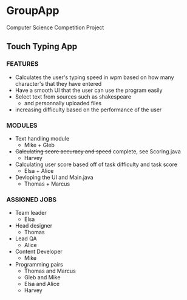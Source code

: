 # GroupApp

Computer Science Competition Project

## Touch Typing App

### FEATURES 
- Calculates the user's typing speed in wpm based on how many character's that they have entered
- Have a smooth UI that the user can use the program easily
- Select text from sources such as shakespeare
  - and personnally uploaded files
- increasing difficulty based on the performance of the user

### MODULES
- Text handling module
  - Mike + Gleb
- ~~Calculating score accuracy and speed~~ complete, see Scoring.java
  - Harvey
- Calculating user score based off of task difficulty and task score
  - Elsa + Alice
- Devloping the UI and Main.java
  - Thomas + Marcus

### ASSIGNED JOBS
- Team leader 
  - Elsa
- Head designer
  - Thomas
- Lead QA
  - Alice
- Content Developer
  - Mike
- Programming pairs
  - Thomas and Marcus
  - Gleb and Mike
  - Elsa and Alice
  - Harvey
